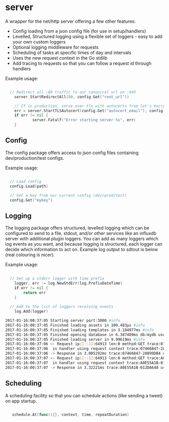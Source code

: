 # server
A wrapper for the net/http server offering a few other features:

* Config loading from a json config file (for use in setup/handlers)
* Levelled, Structured logging using a flexible set of loggers - easy to add your own custom loggers 
* Optional logging middleware for requests
* Scheduling of tasks at specific times of day and intervals
* Uses the new request context in the Go stdlib
* Add tracing to requests so that you can follow a request id through handlers

Example usage:

```go

  // Redirect all :80 traffic to our canonical url on :443
	server.StartRedirectAll(80, config.Get("root_url"))

	// If in production, serve over tls with autocerts from let's encrypt
	err = server.StartTLSAutocert(config.Get("autocert_email"), config.Get("autocert_domains"))
	if err != nil {
			server.Fatalf("Error starting server %s", err)
	}

```

## Config 

The config package offers access to json config files containing dev/production/test configs. 

Example usage:

```go

  // Load config
  config.Load(path)

  // Get a key from our current config (dev/prod/test)
  config.Get("mykey")

```

## Logging

The logging package offers structured, levelled logging which can be configured to send to a file, stdout, and/or other services like an influxdb server with additional plugin loggers. You can add as many loggers which log events as you want, and because logging is structured, each logger can decide which information to act on. Example log output to sdtout is below (real colouring is nicer):

Example usage:

```go
  
  // Set up a stderr logger with time prefix
	logger, err := log.NewStdErr(log.PrefixDateTime)
	if err != nil {
		return err
	}
  
  // Add to the list of loggers receiving events
	log.Add(logger)

```

```bash
2017-01-16:00:37:05 Starting server port:3000 #info 
2017-01-16:00:37:05 Finished loading assets in 109.483µs #info 
2017-01-16:00:37:05 Finished loading templates in 3.184977ms #info 
2017-01-16:00:37:05 Finished opening database in 6.387409ms db:mydb user:myuser #info 
2017-01-16:00:37:05 Finished loading server in 9.99619ms #info 
2017-01-16:00:37:06 <- Request ip:[::1]:64913 len:0 method:GET trace:07466847-28899DB4 url:/ #info 
2017-01-16:00:37:06  in handler using request context trace:07466847-28899DB4 #info 
2017-01-16:00:37:06 -> Response in 3.005292ms trace:07466847-28899DB4 url:/ #info 
2017-01-16:00:37:07 <- Request ip:[::1]:64913 len:0 method:GET trace:A0E55A1B-012DA648 url:/ #info 
2017-01-16:00:37:07  in handler using request context trace:A0E55A1B-012DA648 #info 
2017-01-16:00:37:07 -> Response in 3.32221ms trace:A0E55A1B-012DA648 url:/ #info 
```

## Scheduling

A scheduling facility so that you can schedule actions (like sending a tweet) on app startup. 

```go 
  
   schedule.At(func(){}, context, time, repeatDuration)

```
